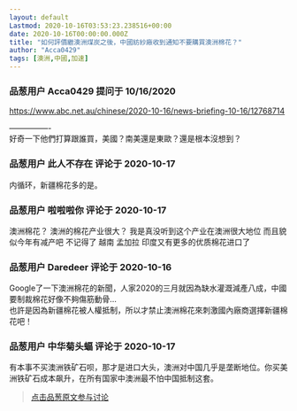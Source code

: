 ```yaml
---
layout: default
Lastmod: 2020-10-16T03:53:23.238516+00:00
date: 2020-10-16T00:00:00.000Z
title: "如何評價繼澳洲煤炭之後，中國紡紗廠收到通知不要購買澳洲棉花？"
author: "Acca0429"
tags: [澳洲,中國,加速]
---
```



### 品葱用户 **Acca0429** 提问于 10/16/2020
    
https://www.abc.net.au/chinese/2020-10-16/news-briefing-10-16/12768714  
  
—————-  
好奇一下他們打算跟誰買，美國？南美還是東歐？還是根本沒想到？
    
                

### 品葱用户 **此人不存在** 评论于 2020-10-17
        
内循环，新疆棉花多的是。
        
                

### 品葱用户 **啦啦啦你** 评论于 2020-10-17
        
澳洲棉花？ 澳洲的棉花产业很大？ 我是真没听到这个产业在澳洲很大地位 而且貌似今年有减产吧 不记得了 越南 孟加拉 印度又有更多的优质棉花进口了
        
                

### 品葱用户 **Daredeer** 评论于 2020-10-16
        
Google了一下澳洲棉花的新聞，人家2020的三月就因為缺水灌溉減產八成，中國要制裁棉花好像不夠傷筋動骨…  
也許是因為新疆棉花被人權抵制，所以才禁止澳洲棉花來刺激國內廠商選擇新疆棉花吧！
        
                

### 品葱用户 **中华菊头蝠** 评论于 2020-10-17
        
有本事不买澳洲铁矿石呗，那才是进口大头，澳洲对中国几乎是垄断地位。你买美洲铁矿石成本飙升，在所有国家中澳洲最不怕中国抵制这套。
        
                





> [点击品葱原文参与讨论](https://pincong.rocks/question/32299)


